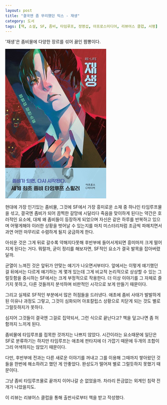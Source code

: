 ```yaml
---
layout: post
title: "결국엔 좀 무리했던 믹스 - 재생"
category: 도서
tags: [책, 소설, SF, 좀비, 타임루프, 정명섭, 아프로스미디어, 리뷰어스 클럽, 서평]
---
```


'재생'은
좀비물에 다양한 장르를 섞어 끓인 짬뽕이다.

![표지](/images/book/re-life-book-h480.jpg)

현대에 가장 인기있는 좀비물,
그것에 SF에서 가장 흥미로운 소재 중 하나인 타임루프물을 섞고,
결국엔 좀비가 되어 끔찍한 갈망에 시달리다 죽음을 맞이하게 된다는 약간은 호러적인 요소에,
대체 왜 좀비들이 등장하게 되었으며
자신은 같은 하루를 반복하고 있으며
어떻게해야 이러한 상황을 벗어날 수 있는지를
마치 미스터리처럼 조금씩 파헤치면서
과연 어떤 마무리로 수렴하게 될지 궁금하게 한다.

아쉬운 것은 그게 뒤로 갈수록 약해지다못해
후반부에 들어서게되면 흥미마저 크게 떨어지게 된다는 거다.
뭐랄까, 굳이 정리를 해보자면, SF적인 요소가 결국 발목을 잡아버렸달까.

균열이 느껴진 것은 앞뒤가 안맞는 얘기가 나오면서부터다.
앞에서는 이렇게 얘기했던 걸
뒤에서는 다르게 얘기하는 게 몇개 있는데
그게 비교적 논리적으로 상상할 수 있는 그럴듯함을 중시하는 SF에서는 크게 부정적으로 작용한다.
더 이상 이야기를 그 자체로 즐기지 못하고,
다른 것들까지 분석하며 비판적인 시각으로 보게 만들기 때문이다.

그리고 실제로 SF적인 부분에서 많은 허점들을 드러낸다.
애초에 좀비 사태가 발발하게 된 이유나 과정도 그렇고,
그것이 심화되어 아포칼립스 상황으로 치닫게 되는 것도 별로 그럴듯하지가 못하다.

심지어 그것들이 결국엔 그걸로 집약되서, 그런 식으로 끝난다고?
책을 덮고나면 좀 허함까지 느끼게 된다.

좀비물에 타임루프를 접목한 것까지는 나쁘지 않았다.
시간이라는 요소때문에 일단은 SF로 분류하기는 하지만 타임루프는 애초에 판타지에 더 가깝기 때문에
두개의 조합이 그리 어색하지는 않았기 때문이다.

다만, 후반부에 전과는 다른 새로운 이야기를 꺼내고
그를 이용해 그때까지 쌓아왔던 것들을 한번에 해소하려고 했던 게 안좋았다.
완성도가 떨어져 별로 그럴듯하지 못했기 때문이다.

그냥 좀비 타임루프물로 끝까지 이어나갈 순 없었을까.
차라리 뜬금없는 외계인 침략 전개가 나았을지도.



<div class="im im-info">
이 리뷰는 리뷰어스 클럽을 통해 출판사로부터 책을 받고 작성했다.
</div>
